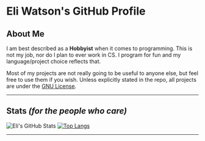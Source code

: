 # Eli Watson's GitHub Profile

## About Me

I am best described as a **Hobbyist** when it comes to programming. This is not my job, nor do I plan to ever work in CS. I program for fun and my language/project choice reflects that.

Most of my projects are not really going to be useful to anyone else, but feel free to use them if you wish.
Unless explicitly stated in the repo, all projects are under the [GNU License](https://www.gnu.org/licenses/gpl-3.0.html).

---

## Stats _(for the people who care)_

![Eli's GitHub Stats](https://github-readme-stats.vercel.app/api?username=Eli-Watson&show_icons=true&theme=gruvbox)
[![Top Langs](https://github-readme-stats.vercel.app/api/top-langs/?username=Eli-Watson&layout=donut&theme=gruvbox)](https://github.com/anuraghazra/github-readme-stats)

---
